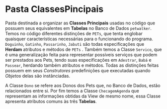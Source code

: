 # Pasta ClassesPincipais
 Pasta destinada a organizar as **Classes Principais** usadas no código que possuem seus equivalentes em **Tabelas** no Banco de Dados `petwalker`. Temos no código diferentes distinções de `PETs`, que tenta englobar quaisquer características necessárias para o funcionando do programa. `Doguinho`, `Gatinho`, `Passarinho`, `Jabuti` são todas especificações que **Herdam** atributos e métodos de `PETs` .
 Também temos a Classe `Servico`, que é uma generalização feita para representar possíveis serviços que podem ser prestados aos Pets, tendo suas especificações em `Adestrar`, `Babá` e `Passear`, herdando também atributos e métodos.
 Todas as distinções feitas possuem em seus *Construtores* predefinições que executadas quando *Objetos* delas são instânciadas. 

A Classe `Dono` se refere aos Donos dos Pets que, no Banco de Dados, estão relacionados entre si. Por fim temos a Classe `ChecagemAgenda` que representam as informações obtidas da View de mesmo nome, essa Classe apresenta atributos comuns às três **Tabelas**.
